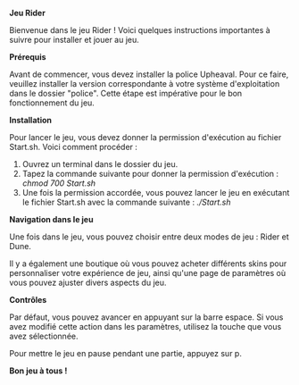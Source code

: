 **Jeu Rider**

Bienvenue dans le jeu Rider ! Voici quelques instructions importantes à suivre pour installer et jouer au jeu.

**Prérequis**

Avant de commencer, vous devez installer la police Upheaval. Pour ce faire, veuillez installer la version correspondante à votre système d'exploitation dans le dossier "police". 
Cette étape est impérative pour le bon fonctionnement du jeu.

**Installation**

Pour lancer le jeu, vous devez donner la permission d'exécution au fichier Start.sh. Voici comment procéder :

1. Ouvrez un terminal dans le dossier du jeu.
2. Tapez la commande suivante pour donner la permission d'exécution : *chmod 700 Start.sh*
3. Une fois la permission accordée, vous pouvez lancer le jeu en exécutant le fichier Start.sh avec la commande suivante : *./Start.sh*

**Navigation dans le jeu**

Une fois dans le jeu, vous pouvez choisir entre deux modes de jeu : Rider et Dune.

Il y a également une boutique où vous pouvez acheter différents skins pour personnaliser votre expérience de jeu, ainsi qu'une page de paramètres où vous pouvez ajuster divers aspects du jeu.

**Contrôles**

Par défaut, vous pouvez avancer en appuyant sur la barre espace. Si vous avez modifié cette action dans les paramètres, utilisez la touche que vous avez sélectionnée.

Pour mettre le jeu en pause pendant une partie, appuyez sur p.

**Bon jeu à tous !**